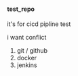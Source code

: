 #### test_repo
it's for cicd pipline test


i want conflict
1. git / github
2. docker
3. jenkins




